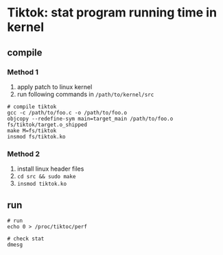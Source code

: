 # Tiktok: stat program running time in kernel

## compile

### Method 1

1. apply patch to linux kernel
2. run following commands in `/path/to/kernel/src`
```
# compile tiktok
gcc -c /path/to/foo.c -o /path/to/foo.o
objcopy --redefine-sym main=target_main /path/to/foo.o fs/tiktok/target.o_shipped
make M=fs/tiktok
insmod fs/tiktok.ko

```

### Method 2

1. install linux header files
2. `cd src && sudo make`
3. `insmod tiktok.ko`

## run

```
# run
echo 0 > /proc/tiktoc/perf

# check stat
dmesg
```
